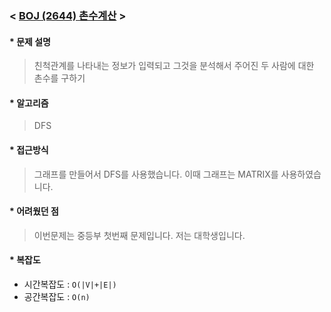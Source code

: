 ### < [BOJ (2644) 촌수계산](https://www.acmicpc.net/problem/2644) >

#### * 문제 설명 
> 친척관계를 나타내는 정보가 입력되고 그것을 분석해서 주어진 두 사람에 대한 촌수를 구하기

#### * 알고리즘
> DFS

#### * 접근방식
> 그래프를 만들어서 DFS를 사용했습니다. 이때 그래프는 MATRIX를 사용하였습니다.

#### * 어려웠던 점
> 이번문제는 중등부 첫번째 문제입니다.
> 저는 대학생입니다.

#### * 복잡도
- 시간복잡도 : `O(|V|+|E|)`
- 공간복잡도 : `O(n)`
